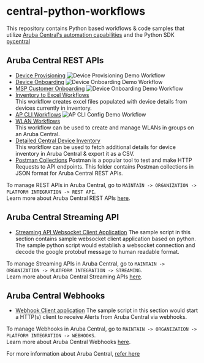 # central-python-workflows

This repository contains Python based workflows & code samples that utilize [Aruba Central's automation capabilities](https://developer.arubanetworks.com/aruba-central/docs/aruba-central-extensibility) and the Python SDK [pycentral](https://pypi.org/project/pycentral/)

## Aruba Central REST APIs
- [Device Provisioning](https://github.com/aruba/central-python-workflows/tree/main/device_provisioning) 
  ![Device Provisioning Demo Workflow](device_provisioning/media/workflow_overview.png) 
- [Device Onboarding](https://github.com/aruba/central-python-workflows/tree/main/device_onboarding) 
  ![Device Onboarding Demo Workflow](device_onboarding/media/workflow_overview.png)
- [MSP Customer Onboarding](https://github.com/aruba/central-python-workflows/tree/main/msp_customer_onboarding) 
  ![Device Onboarding Demo Workflow](msp_customer_onboarding/media/workflow_overview.png)
- [Inventory to Excel Workflows](https://github.com/aruba/central-python-workflows/tree/main/inventory_to_excel)\
  This workflow creates excel files populated with device details from devices currently in inventory.
- [AP CLI Workflows](https://github.com/aruba/central-python-workflows/tree/main/ap_config)
  ![AP CLI Config Demo Workflow](ap_config/media/ap-flowchart.png)
- [WLAN Workflows](https://github.com/aruba/central-python-workflows/tree/main/wlan_config)\
  This workflow can be used to create and manage WLANs in groups on an Aruba Central.
- [Detailed Central Device Inventory](https://github.com/aruba/central-python-workflows/tree/main/detailed_central_device_inventory/)\
  This workflow can be used to fetch additional details for device inventory in Aruba Central & export it as a CSV.
- [Postman Collections](https://github.com/aruba/central-python-workflows/tree/main/Postman-Collections)
  Postman is a popular tool to test and make HTTP Requests to API endpoints. This folder contains Postman collections in JSON format for Aruba Central REST APIs.

To manage REST APIs in Aruba Central, go to `MAINTAIN -> ORGANIZATION -> PLATFORM INTEGRATION -> REST API`.\
Learn more about Aruba Central REST APIs [here](https://developer.arubanetworks.com/aruba-central/docs/api-getting-started).

## Aruba Central Streaming API
- [Streaming API Websocket Client Application](https://github.com/aruba/central-python-workflows/tree/main/streaming-api-client)
The sample script in this section contains sample websocket client application based on python. 
The sample python script would establish a websocket connection and decode the google protobuf message to human readable format.

To manage Streaming APIs in Aruba Central, go to `MAINTAIN -> ORGANIZATION -> PLATFORM INTEGRATION -> STREAMING`.\
Learn more about Aruba Central Streaming APIs [here](https://developer.arubanetworks.com/aruba-central/docs/streaming-api-getting-started).

## Aruba Central Webhooks

- [Webhook Client application](https://github.com/aruba/central-python-workflows/tree/main/webhooks)
The sample script in this section would start a HTTP(s) client to receive Alerts from Aruba Central via webhooks. 

To manage Webhooks in Aruba Central, go to `MAINTAIN -> ORGANIZATION -> PLATFORM INTEGRATION -> WEBHOOKS`.\
Learn more about Aruba Central Webhooks [here](https://developer.arubanetworks.com/aruba-central/docs/webhooks-getting-started).

For more information about Aruba Central, [refer here](https://www.arubanetworks.com/techdocs/central/latest/content/home.htm)
